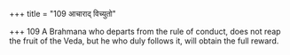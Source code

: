 +++
title = "109 आचाराद् विच्युतो"

+++
109	A Brahmana who departs from the rule of conduct, does not reap the fruit of the Veda, but he who duly follows it, will obtain the full reward.